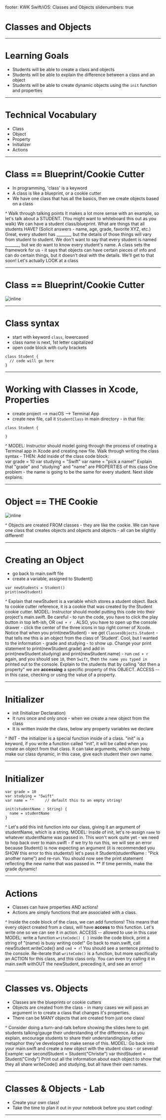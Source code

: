 footer: KWK Swift/iOS: Classes and Objects
slidenumbers: true

# Classes and Objects

---

# Learning Goals

* Students will be able to create a class and objects
* Students will be able to explain the difference between a class and an object
* Students will be able to create dynamic objects using the `init` function and properties

---

# Technical Vocabulary

* Class
* Object
* Property
* Initializer
* Actions

---

# Class == Blueprint/Cookie Cutter

* In programming, 'class' is a keyword
* A class is like a blueprint, or a cookie cutter
* We have one class that has all the basics, then we create objects based on a class

^ Walk through talking points
It makes a lot more sense with an example, so let's talk about a STUDENT. (You might want to whiteboard this out as you walk)
We can have a student class/blueprint. What are things that all students HAVE? (Solicit answers - name, age, grade, favorite XYZ, etc.)
Great, every student has _______, but the details of those things will vary from student to student. We don't want to say that every student is named _______, but we do want to know every student's name.
A class sets the framework for us - it says that objects can have certain pieces of info and can do certain things, but it doesn't deal with the details. We'll get to that soon!
Let's actually LOOK at a class

---

# Class == Blueprint/Cookie Cutter

![inline](slide_images/cookie_cutter.png)

---

# Class syntax

* start with keyword `class`, lowercased
* class name is next, 1st letter capitalized
* open code block with curly brackets

```
class Student {
  // code will go here
}
```

---

# Working with Classes in Xcode, Properties

* create project --> macOS --> Terminal App
* create new file, call it `StudentClass` in main directory - in that file:


```
class Student {

}
```

^ MODEL: Instructor should model going through the process of creating a Terminal app in Xcode and creating new file.
Walk through writing the class syntax - THEN:
Add inside of the class code block:     
var grade = 10
var studying = "Swift"
var name = "pick a name!"
Explain that "grade" and "studying" and "name" are PROPERTIES of this class
One problem - the name is going to be the same for every student. Next slide explains.

---

# Object == THE Cookie

![inline](slide_images/cookies.png)

^ Objects are created FROM classes - they are like the cookie. We can have one class that creates objects and objects and objects - all can be slightly different! 

---

# Creating an Object

* go back to main.swift file
* create a variable, assigned to Student()
```
var newStudents = Student()
print(newStudent)
```

^ Explain that newStudent is a variable which stores a student object. Back to cookie cutter reference, it is a cookie that was created by the Student cookie cutter.
<Move to Xcode to model>
MODEL: Instructor should model putting this code into their project's main.swift. Be careful - to run the code, you have to click the play button in top left-ish, OR `cmd + r `. ALSO, you have to open up the console drawer - click the center of the three icons in top right corner of Xcode.
Notice that when you print(newStudent) - we get `ClassesObjects.Student` - that tells me this is an object from the class of 'Student'. Cool, but I wanted to the information - grade and studying - to show up.
Change your print statement to print(newStudent.grade) and add in print(newStudent.studying) and print(newStudent.name) - run `cmd + r` again, and you should see `10`, then `Swift`, then `the name you typed in` printed out to the console.
Explain to the students that by calling "dot then a property" we are **accessing** a specific property of this OBJECT. ACCESS -- in this case, checking or using the value of a property.

---

# Initializer

* init (Initializer Declaration)
* It runs once and only once - when we create a new object from the class
* It is written inside the class, below any property variables we declare

^ INIT - the initializer is a special function inside of a class. "init" is a keyword, if you write a function called "init", it will be called when you create an object from that class.
It can take arguments, which can help make our class dynamic, in this case, give each student their own name.

---

# Initializer

```
var grade = 10
var studying = "Swift"
var name = ""     // default this to an empty string!

init(studentName : String) {
  name = studentName
}
```
^ Let's add this init function into our class, giving it an argument of studentName, which is a string.
<Move to Xcode to model>
MODEL: Inside of init, let's re-assign `name` to whatever studentName was passed in.
This won't work quite yet - we need to hop back over to main.swift - if we try to run this, we will see an error because Student() is now expecting an argument (it is recommended you SHOW this error to this students!)
let's pass it Student(studentName : "Pick another name") and re-run.
You should now see the print statement reflecting the new name that was passed in.
** If time permits, make the grade dynamic!

---

# Actions

* Classes can have properties AND actions!
* Actions are simply functions that are associated with a class.

^ Inside the code block of the class, we can add functions!
This means that every object created from a class, will have **access** to this function. Let's write one so we can see it in action. ACCESS -- allowed to use in this case
<Move to Xcode to model>
MODEL: write a function `writeCode() { }` inside the code block, print a string of "\(name) is busy writing code!"
Go back to main.swift, call newStudent.writeCode() and `cmd + r`! You should see a sentence printed to the console.
Re-iterate that `writeCode()` is a function, but more specifically an ACTION for this class, and this class only. You can even try calling it in main.swift withOUT the newStudent, preceding it, and see an error!

---

# Classes vs. Objects

* Classes are the blueprints or cookie cutters
* Objects are created from the class - in many cases we will pass an argument in to create a class that changes it's properties.
* There can be MANY objects that are created from just one class!

^ Consider doing a turn-and-talk before showing the slides here to get students talking/gauge their understanding of the difference.
As you explain, encourage students to share their understanding/any other metaphor they've developed to make sense of this.
<Move to Xcode to model>
MODEL: Go back into your main.swift and create a new object with the student class - or several!
Example:
var secondStudent = Student("Christie")
var thirdStudent = Student("Cindy")
Print out all the information about each object to show that they all share writeCode() and studying, but all have their own names.

---

# Classes & Objects - Lab

* Create your own class!
* Take the time to plan it out in your notebook before you start coding!

---
